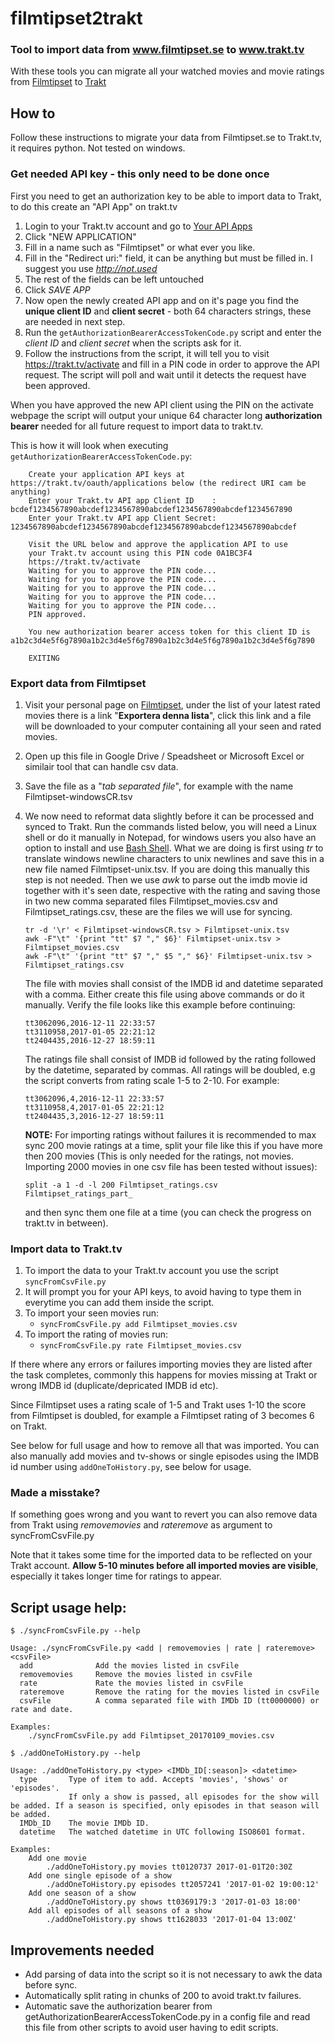 # filmtipset2trakt
### Tool to import data from www.filmtipset.se to www.trakt.tv

With these tools you can migrate all your watched movies and movie ratings from [Filmtipset](http://www.filmtipset.se) to [Trakt](http://trakt.tv)

## How to
Follow these instructions to migrate your data from Filmtipset.se to Trakt.tv, it requires python. Not tested on windows.

### Get needed API key - this only need to be done once
First you need to get an authorization key to be able to import data to Trakt, to do this create an "API App" on trakt.tv

1. Login to your Trakt.tv account and go to [Your API Apps](https://trakt.tv/oauth/applications)
1. Click "NEW APPLICATION"
1. Fill in a name such as "Filmtipset" or what ever you like.
1. Fill in the "Redirect uri:" field, it can be anything but must be filled in. I suggest you use *http://not.used*
1. The rest of the fields can be left untouched
1. Click *SAVE APP*
1. Now open the newly created API app and on it's page you find the **unique client ID** and **client secret** - both 64 characters strings, these are needed in next step.
1. Run the `getAuthorizationBearerAccessTokenCode.py` script and enter the *client ID* and *client secret* when the scripts ask for it.
1. Follow the instructions from the script, it will tell you to visit https://trakt.tv/activate and fill in a PIN code in order to approve the API request. The script will poll and wait until it detects the request have been approved.

When you have approved the new API client using the PIN on the activate webpage the script will output your unique 64 character long **authorization bearer** needed for all future request to import data to trakt.tv.

This is how it will look when executing `getAuthorizationBearerAccessTokenCode.py`:
```
	Create your application API keys at https://trakt.tv/oauth/applications below (the redirect URI cam be anything)
	Enter your Trakt.tv API app Client ID    : bcdef1234567890abcdef1234567890abcdef1234567890abcdef1234567890
	Enter your Trakt.tv API app Client Secret: 1234567890abcdef1234567890abcdef1234567890abcdef1234567890abcdef

	Visit the URL below and approve the application API to use
	your Trakt.tv account using this PIN code 0A1BC3F4
	https://trakt.tv/activate
	Waiting for you to approve the PIN code...
	Waiting for you to approve the PIN code...
	Waiting for you to approve the PIN code...
	Waiting for you to approve the PIN code...
	Waiting for you to approve the PIN code...
	PIN approved.

	You new authorization bearer access token for this client ID is a1b2c3d4e5f6g7890a1b2c3d4e5f6g7890a1b2c3d4e5f6g7890a1b2c3d4e5f6g7890

	EXITING
```

### Export data from Filmtipset
1. Visit your personal page on [Filmtipset](http://www.filmtipset.se/yourpage.cgi), under the list of your latest rated movies there is a link "**Exportera denna lista**", click this link and a file will be downloaded to your computer containing all your seen and rated movies.
1. Open up this file in Google Drive / Speadsheet or Microsoft Excel or similair tool that can handle csv data.
1. Save the file as a "*tab separated file*", for example with the name Filmtipset-windowsCR.tsv
1. We now need to reformat data slightly before it can be processed and synced to Trakt. Run the commands listed below, you will need a Linux shell or do it manually in Notepad, for windows users you also have an option to install and use [Bash Shell](www.howtogeek.com/249966/how-to-install-and-use-the-linux-bash-shell-on-windows-10/). What we are doing is first using *tr* to translate windows newline characters to unix newlines and save this in a new file named Filmtipset-unix.tsv. If you are doing this manually this step is not needed. Then we use *awk* to parse out the imdb movie id together with it's seen date, respective with the rating and saving those in two new comma separated files Filmtipset_movies.csv and Filmtipset_ratings.csv, these are the files we will use for syncing.
	```
	tr -d '\r' < Filmtipset-windowsCR.tsv > Filmtipset-unix.tsv
	awk -F"\t" '{print "tt" $7 "," $6}' Filmtipset-unix.tsv > Filmtipset_movies.csv
	awk -F"\t" '{print "tt" $7 "," $5 "," $6}' Filmtipset-unix.tsv > Filmtipset_ratings.csv
	```
	The file with movies shall consist of the IMDB id and datetime separated with a comma. Either create this file using above commands or do it manually. Verify the file looks like this example before continuing:
	```
	tt3062096,2016-12-11 22:33:57
	tt3110958,2017-01-05 22:21:12
	tt2404435,2016-12-27 18:59:11
	```
	The ratings file shall consist of IMDB id followed by the rating followed by the datetime, separated by commas. All ratings will be doubled, e.g the script converts from rating scale 1-5 to 2-10. For example:
	```
	tt3062096,4,2016-12-11 22:33:57
	tt3110958,4,2017-01-05 22:21:12
	tt2404435,3,2016-12-27 18:59:11
	```

	**NOTE:** For importing ratings without failures it is recommended to max sync 200 movie ratings at a time, split your file like this if you have more then 200 movies (This is only needed for the ratings, not movies. Importing 2000 movies in one csv file has been tested without issues):
	```
	split -a 1 -d -l 200 Filmtipset_ratings.csv Filmtipset_ratings_part_
	```
	and then sync them one file at a time (you can check the progress on trakt.tv in between).

### Import data to Trakt.tv
1. To import the data to your Trakt.tv account you use the script `syncFromCsvFile.py`
1. It will prompt you for your API keys, to avoid having to type them in everytime you can add them inside the script.
1. To import your seen movies run:
	* ```syncFromCsvFile.py add Filmtipset_movies.csv```
1. To import the rating of movies run:
	* ```syncFromCsvFile.py rate Filmtipset_movies.csv```

If there where any errors or failures importing movies they are listed after the task completes, commonly this happens for movies missing at Trakt or wrong IMDB id (duplicate/depricated IMDB id etc).

Since Filmtipset uses a rating scale of 1-5 and Trakt uses 1-10 the score from Filmtipset is doubled, for example a Filmtipset rating of 3 becomes 6 on Trakt.

See below for full usage and how to remove all that was imported.
You can also manually add movies and tv-shows or single episodes using the IMDB id number using `addOneToHistory.py`, see below for usage.

### Made a misstake?
If something goes wrong and you want to revert you can also remove data from Trakt using *removemovies* and *rateremove* as argument to syncFromCsvFile.py

Note that it takes some time for the imported data to be reflected on your Trakt account. **Allow 5-10 minutes before all imported movies are visible**, especially it takes longer time for ratings to appear.

## Script usage help:
```
$ ./syncFromCsvFile.py --help

Usage: ./syncFromCsvFile.py <add | removemovies | rate | rateremove> <csvFile>
  add              Add the movies listed in csvFile
  removemovies     Remove the movies listed in csvFile
  rate             Rate the movies listed in csvFile
  rateremove       Remove the rating for the movies listed in csvFile
  csvFile          A comma separated file with IMDb ID (tt0000000) or rate and date.

Examples:
	./syncFromCsvFile.py add Filmtipset_20170109_movies.csv

```
```
$ ./addOneToHistory.py --help

Usage: ./addOneToHistory.py <type> <IMDb_ID[:season]> <datetime>
  type       Type of item to add. Accepts 'movies', 'shows' or 'episodes'.
             If only a show is passed, all episodes for the show will be added. If a season is specified, only episodes in that season will be added.
  IMDb_ID    The movie IMDb ID.
  datetime   The watched datetime in UTC following ISO8601 format.

Examples:
	Add one movie
		./addOneToHistory.py movies tt0120737 2017-01-01T20:30Z
	Add one single episode of a show
		./addOneToHistory.py episodes tt2057241 '2017-01-02 19:00:12'
	Add one season of a show
		./addOneToHistory.py shows tt0369179:3 '2017-01-03 18:00'
	Add all episodes of all seasons of a show
		./addOneToHistory.py shows tt1628033 '2017-01-04 13:00Z'

```

## Improvements needed
* Add parsing of data into the script so it is not necessary to awk the data before sync.
* Automatically split rating in chunks of 200 to avoid trakt.tv failures.
* Automatic save the authorization bearer from getAuthorizationBearerAccessTokenCode.py in a config file and read this file from other scripts to avoid user having to edit scripts.
